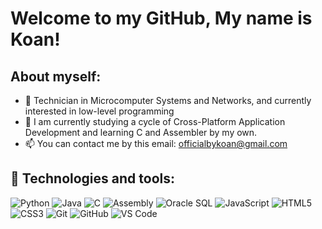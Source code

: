 # Welcome to my GitHub, My name is Koan!

## About myself:

- 🔭 Technician in Microcomputer Systems and Networks, and currently interested in low-level programming
- 🌱 I am currently studying a cycle of Cross-Platform Application Development and learning C and Assembler by my own.
- 📫 You can contact me by this email: officialbykoan@gmail.com

## 🔧 Technologies and tools:

![Python](https://img.shields.io/badge/-Python-333?style=flat&logo=python)
![Java](https://img.shields.io/badge/-Java-333?style=flat&logo=java)
![C](https://img.shields.io/badge/-C-333?style=flat&logo=c)
![Assembly](https://img.shields.io/badge/-Assembly-333?style=flat&logo=assemblyscript)
![Oracle SQL](https://img.shields.io/badge/-Oracle%20SQL-333?style=flat&logo=oracle)
![JavaScript](https://img.shields.io/badge/-JavaScript-333?style=flat&logo=javascript)
![HTML5](https://img.shields.io/badge/-HTML5-333?style=flat&logo=html5)
![CSS3](https://img.shields.io/badge/-CSS3-333?style=flat&logo=css3)
![Git](https://img.shields.io/badge/-Git-333?style=flat&logo=git)
![GitHub](https://img.shields.io/badge/-GitHub-333?style=flat&logo=github)
![VS Code](https://img.shields.io/badge/-VS%20Code-333?style=flat&logo=visual-studio-code)
